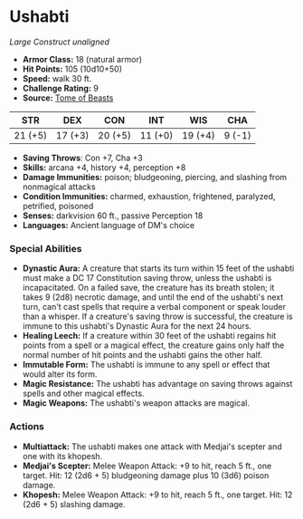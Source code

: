 # Ushabti

*Large* *Construct* *unaligned*

- **Armor Class:** 18 (natural armor)
- **Hit Points:** 105 (10d10+50)
- **Speed:** walk 30 ft.
- **Challenge Rating:** 9
- **Source:** [Tome of Beasts](https://koboldpress.com/kpstore/product/tome-of-beasts-for-5th-edition-print/)

| STR | DEX | CON | INT | WIS | CHA |
| --- | --- | --- | --- | --- | --- |
| 21 (+5) | 17 (+3) | 20 (+5) | 11 (+0) | 19 (+4) | 9 (-1) |

- **Saving Throws**: Con +7, Cha +3
- **Skills:** arcana +4, history +4, perception +8
- **Damage Immunities:** poison; bludgeoning, piercing, and slashing from nonmagical attacks
- **Condition Immunities:** charmed, exhaustion, frightened, paralyzed, petrified, poisoned
- **Senses:** darkvision 60 ft., passive Perception 18
- **Languages:** Ancient language of DM's choice
### Special Abilities
- **Dynastic Aura:** A creature that starts its turn within 15 feet of the ushabti must make a DC 17 Constitution saving throw, unless the ushabti is incapacitated. On a failed save, the creature has its breath stolen; it takes 9 (2d8) necrotic damage, and until the end of the ushabti's next turn, can't cast spells that require a verbal component or speak louder than a whisper. If a creature's saving throw is successful, the creature is immune to this ushabti's Dynastic Aura for the next 24 hours.
- **Healing Leech:** If a creature within 30 feet of the ushabti regains hit points from a spell or a magical effect, the creature gains only half the normal number of hit points and the ushabti gains the other half.
- **Immutable Form:** The ushabti is immune to any spell or effect that would alter its form.
- **Magic Resistance:** The ushabti has advantage on saving throws against spells and other magical effects.
- **Magic Weapons:** The ushabti's weapon attacks are magical.
### Actions
- **Multiattack:** The ushabti makes one attack with Medjai's scepter and one with its khopesh.
- **Medjai's Scepter:** Melee Weapon Attack: +9 to hit, reach 5 ft., one target. Hit: 12 (2d6 + 5) bludgeoning damage plus 10 (3d6) poison damage.
- **Khopesh:** Melee Weapon Attack: +9 to hit, reach 5 ft., one target. Hit: 12 (2d6 + 5) slashing damage.
